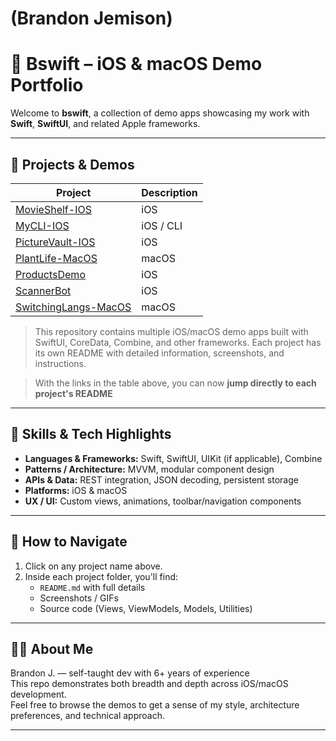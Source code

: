 # (Brandon Jemison)

# 🧩 Bswift – iOS & macOS Demo Portfolio

Welcome to **bswift**, a collection of demo apps showcasing my work with **Swift**, **SwiftUI**, and related Apple frameworks.

---

## 📂 Projects & Demos


| Project | Description |
|---------|-------------|
| [MovieShelf-IOS](./MovieShelf-IOS/README.md) | iOS | Browse movies via IMDB API (Now Playing, Popular, Top Rated) |
| [MyCLI-IOS](./MyCLI-IOS/README.md) | iOS / CLI | A command-line style interface or utility demo |
| [PictureVault-IOS](./PictureVault-IOS/README.md) | iOS | Store and view photos securely. |
| [PlantLife-MacOS](./PlantLife-MacOS/README.md) | macOS | Plant care tracker with reminders and media. |
| [ProductsDemo](./ProductsDemo/README.md) | iOS | Inventory app with CoreData and charts. |
| [ScannerBot](./ScannerBot/README.md) | iOS | Product scanning and inventory management. |
| [SwitchingLangs-MacOS](./SwitchingLangs-MacOS/README.md) | macOS | Language learning flashcards with TTS. |


> This repository contains multiple iOS/macOS demo apps built with SwiftUI, CoreData, Combine, and other frameworks. Each project has its own README with detailed information, screenshots, and instructions.

> With the links in the table above, you can now **jump directly to each project's README**







---

## 🧰 Skills & Tech Highlights

- **Languages & Frameworks:** Swift, SwiftUI, UIKit (if applicable), Combine  
- **Patterns / Architecture:** MVVM, modular component design  
- **APIs & Data:** REST integration, JSON decoding, persistent storage  
- **Platforms:** iOS & macOS  
- **UX / UI:** Custom views, animations, toolbar/navigation components  

---

## 📌 How to Navigate

1. Click on any project name above.  
2. Inside each project folder, you'll find:
   - `README.md` with full details  
   - Screenshots / GIFs  
   - Source code (Views, ViewModels, Models, Utilities)  

---

## 🧑‍💻 About Me

Brandon J. — self-taught dev with 6+ years of experience  
This repo demonstrates both breadth and depth across iOS/macOS development.  
Feel free to browse the demos to get a sense of my style, architecture preferences, and technical approach.

---

